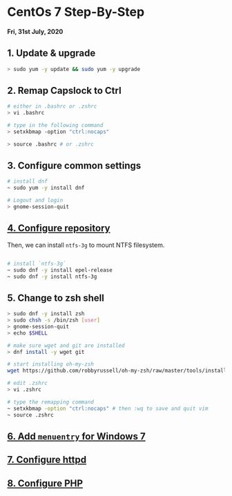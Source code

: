 # CentOs 7 Step-By-Step

#### Fri, 31st July, 2020

## 1. Update & upgrade
```bash
> sudo yum -y update && sudo yum -y upgrade
```

## 2. Remap Capslock to Ctrl

```bash
# either in .bashrc or .zshrc
> vi .bashrc

# type in the following command
> setxkbmap -option "ctrl:nocaps"

> source .bashrc # or .zshrc
```

## 3. Configure common settings

```bash
# install dnf
~ sudo yum -y install dnf

# Logout and login 
> gnome-session-quit
```

## [4. Configure repository](./system/repos)

Then, we can install `ntfs-3g` to mount NTFS filesystem.

```bash

# install `ntfs-3g`
~ sudo dnf -y install epel-release
~ sudo dnf -y install ntfs-3g

```

## 5. Change to zsh shell

```bash
> sudo dnf -y install zsh
> sudo chsh -s /bin/zsh [user]
> gnome-session-quit
> echo $SHELL

# make sure wget and git are installed
> dnf install -y wget git

# start installing oh-my-zsh
wget https://github.com/robbyrussell/oh-my-zsh/raw/master/tools/install.sh -O - | zsh

# edit .zshrc
> vi .zshrc 

# type the remapping command
~ setxkbmap -option "ctrl:nocaps" # then :wq to save and quit vim
~ source .zshrc
```

## [6. Add `menuentry` for Windows 7](./system/menuentry)

## [7. Configure httpd](./webserver/httpd)

## [8. Configure PHP](./lang/php)

